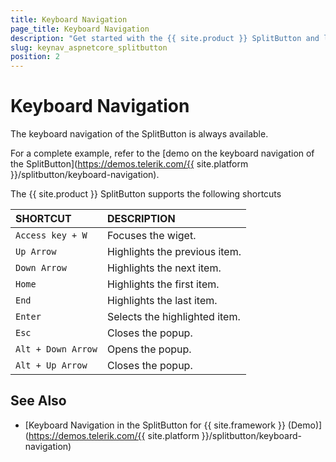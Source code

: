 ```yaml
---
title: Keyboard Navigation
page_title: Keyboard Navigation
description: "Get started with the {{ site.product }} SplitButton and learn about the accessibility support it provides through its keyboard navigation functionality."
slug: keynav_aspnetcore_splitbutton
position: 2
---
```


# Keyboard Navigation

The keyboard navigation of the SplitButton is always available.

For a complete example, refer to the [demo on the keyboard navigation of the SplitButton](https://demos.telerik.com/{{ site.platform }}/splitbutton/keyboard-navigation).

The {{ site.product }} SplitButton supports the following shortcuts

| SHORTCUT						| DESCRIPTION				                                                        |
|:---                 |:---                                                                                |
| `Access key + W`    | Focuses the wiget.                                                                 |
| `Up Arrow`          | Highlights the previous item.                                                      |
| `Down Arrow`        | Highlights the next item.                                                          |
| `Home`              | Highlights the first item.                                                         |
| `End`               | Highlights the last item.                                                          |
| `Enter`             | Selects the highlighted item.                                                      |
| `Esc`               | Closes the popup.                                                                  |
| `Alt + Down Arrow`  | Opens the popup.                                                                   |
| `Alt + Up Arrow`    | Closes the popup.                                                                  |

## See Also

* [Keyboard Navigation in the SplitButton for {{ site.framework }} (Demo)](https://demos.telerik.com/{{ site.platform }}/splitbutton/keyboard-navigation)